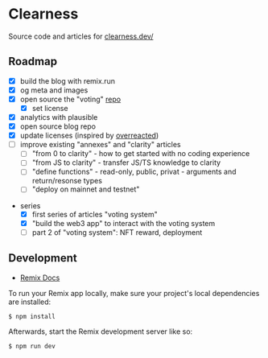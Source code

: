 # Clearness

Source code and articles for [clearness.dev/](https://www.clearness.dev/)

## Roadmap

- [x] build the blog with remix.run
- [x] og meta and images
- [x] open source the "voting" [repo](https://github.com/hugocaillard/clarity-voting-tuto)
  - [x] set license
- [x] analytics with plausible
- [x] open source blog repo
- [x] update licenses (inspired by [overreacted](https://github.com/gaearon/overreacted.io))
- [ ] improve existing "annexes" and "clarity" articles
  - [ ] "from 0 to clarity" - how to get started with no coding experience
  - [ ] "from JS to clarity" - transfer JS/TS knowledge to clarity
  - [ ] "define functions" - read-only, public, privat - arguments and return/resonse types
  - [ ] "deploy on mainnet and testnet"

- series
  - [x] first series of articles "voting system"
  - [x] "build the web3 app" to interact with the voting system
  - [ ] part 2 of "voting system": NFT reward, deployment

## Development

- [Remix Docs](https://remix.run/docs)

To run your Remix app locally, make sure your project's local dependencies are installed:

```bash
$ npm install
```
Afterwards, start the Remix development server like so:

```bash
$ npm run dev
```
